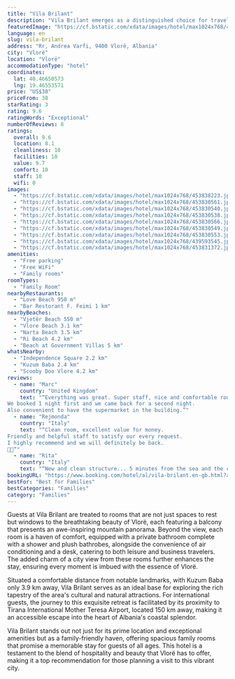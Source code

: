 ```yaml
---
title: "Vila Brilant"
description: "Vila Brilant emerges as a distinguished choice for travelers seeking comfort and convenience in Vlorë, positioned just a short stroll from the serene Vjetër Beach and a mere 2."
featuredImage: "https://cf.bstatic.com/xdata/images/hotel/max1024x768/453838223.jpg?k=2a2e9db125fdbdea22471562d31e24534baf18d01c0021607a350b255b997931&o=&hp=1"
language: en
slug: vila-brilant
address: "Rr, Andrea Varfi, 9400 Vlorë, Albania"
city: "Vlorë"
location: "Vlorë"
accommodationType: "hotel"
coordinates:
  lat: 40.46650573
  lng: 19.46553571
price: "US$38"
priceFrom: 38
starRating: 3
rating: 9.6
ratingWords: "Exceptional"
numberOfReviews: 8
ratings:
  overall: 9.6
  location: 8.1
  cleanliness: 10
  facilities: 10
  value: 9.7
  comfort: 10
  staff: 10
  wifi: 0
images:
  - "https://cf.bstatic.com/xdata/images/hotel/max1024x768/453838223.jpg?k=2a2e9db125fdbdea22471562d31e24534baf18d01c0021607a350b255b997931&o=&hp=1"
  - "https://cf.bstatic.com/xdata/images/hotel/max1024x768/453830561.jpg?k=59bd74d512fec0dc0cc9619185e81a2bc964c646b9f426d204d76fd4b28711b4&o=&hp=1"
  - "https://cf.bstatic.com/xdata/images/hotel/max1024x768/453830540.jpg?k=b6e9b82be5a46a47e875e516a7063e1d1b9eb85d77c377ae1d2fef8ec7c460c0&o=&hp=1"
  - "https://cf.bstatic.com/xdata/images/hotel/max1024x768/453830538.jpg?k=f4789aabed3b0e068fa5915cc05809b17509477506f9964c7c3ee1668413384a&o=&hp=1"
  - "https://cf.bstatic.com/xdata/images/hotel/max1024x768/453830566.jpg?k=8a202c36d01838d0e694a5a35c1d9e4d075e006c3a066266d79b102c9d481ec1&o=&hp=1"
  - "https://cf.bstatic.com/xdata/images/hotel/max1024x768/453830549.jpg?k=2226ae4eab17f1c65f5ef4ee5120f084478b990a9a7076994d84d7121e086d9d&o=&hp=1"
  - "https://cf.bstatic.com/xdata/images/hotel/max1024x768/453830553.jpg?k=cd5a5ec7c6a2c50e56b754eb6aebd053fe96c7c223fed8bae516f927fcf2d1fa&o=&hp=1"
  - "https://cf.bstatic.com/xdata/images/hotel/max1024x768/439593545.jpg?k=dfc4a18b5593422a318648a64e33aa328e7aeb4bfc3c96299dee11595efc3fff&o=&hp=1"
  - "https://cf.bstatic.com/xdata/images/hotel/max1024x768/453831372.jpg?k=6b490ac674aba2790e4fcbb7a479307dbca28a993b88ddc768e88c9e0f98f265&o=&hp=1"
amenities:
  - "Free parking"
  - "Free WiFi"
  - "Family rooms"
roomTypes:
  - "Family Room"
nearbyRestaurants:
  - "Love Beach 950 m"
  - "Bar Restorant F. Feimi 1 km"
nearbyBeaches:
  - "Vjetër Beach 550 m"
  - "Vlore Beach 3.1 km"
  - "Narta Beach 3.5 km"
  - "Ri Beach 4.2 km"
  - "Beach at Government Villas 5 km"
whatsNearby:
  - "Independence Square 2.2 km"
  - "Kuzum Baba 2.4 km"
  - "Scooby Doo Vlore 4.2 km"
reviews:
  - name: "Marc"
    country: "United Kingdom"
    text: "“Everything was great. Super staff, nice and comfortable room. Nice for families with children.
We booked 1 night first and we came back for a second night.
Also convenient to have the supermarket in the building.”"
  - name: "Rejmonda"
    country: "Italy"
    text: "“Clean room, excellent value for money.
Friendly and helpful staff to satisfy our every request.
I highly recommend and we will definitely be back.
🤗🤗”"
  - name: "Rita"
    country: "Italy"
    text: "“New and clean structure... 5 minutes from the sea and the center... the best advice... the owners are loving and have a supermarket downstairs in the apartment that is equipped with everything... thank you very much. They are very good people and...”"
bookingURL: "https://www.booking.com/hotel/al/vila-brilant.en-gb.html?aid=8035640"
bestFor: "Best for Families"
bestCategories: "Families"
category: "Families"
---
```


Guests at Vila Brilant are treated to rooms that are not just spaces to rest but windows to the breathtaking beauty of Vlorë, each featuring a balcony that presents an awe-inspiring mountain panorama. Beyond the view, each room is a haven of comfort, equipped with a private bathroom complete with a shower and plush bathrobes, alongside the convenience of air conditioning and a desk, catering to both leisure and business travelers. The added charm of a city view from these rooms further enhances the stay, ensuring every moment is imbued with the essence of Vlorë.

Situated a comfortable distance from notable landmarks, with Kuzum Baba only 3.9 km away, Vila Brilant serves as an ideal base for exploring the rich tapestry of the area's cultural and natural attractions. For international guests, the journey to this exquisite retreat is facilitated by its proximity to Tirana International Mother Teresa Airport, located 150 km away, making it an accessible escape into the heart of Albania's coastal splendor.

Vila Brilant stands out not just for its prime location and exceptional amenities but as a family-friendly haven, offering spacious family rooms that promise a memorable stay for guests of all ages. This hotel is a testament to the blend of hospitality and beauty that Vlorë has to offer, making it a top recommendation for those planning a visit to this vibrant city.
